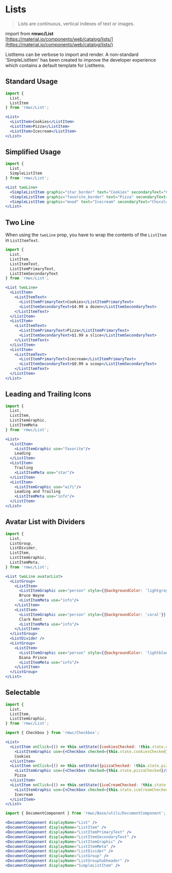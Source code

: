 # Lists

> Lists are continuous, vertical indexes of text or images.

import from **rmwc/List**  
[https://material.io/components/web/catalog/lists/](https://material.io/components/web/catalog/lists/)

ListItems can be verbose to import and render. A non-standard 'SimpleListItem' has been created to improve the developer experience which contains a default template for ListItems.

## Standard Usage

```jsx render
import {
  List,
  ListItem
} from 'rmwc/List';

<List>
  <ListItem>Cookies</ListItem>
  <ListItem>Pizza</ListItem>
  <ListItem>Icecream</ListItem>
</List>
```

## Simplified Usage

```jsx render
import {
  List,
  SimpleListItem
} from 'rmwc/List';

<List twoLine>
  <SimpleListItem graphic="star_border" text="Cookies" secondaryText="Chocolate chip" meta="info" />
  <SimpleListItem graphic="favorite_border" text="Pizza" secondaryText="Pepperoni" meta="info" />
  <SimpleListItem graphic="mood" text="Icecream" secondaryText="Chocolate cookie dough" meta="info" />
</List>
```

## Two Line
When using the `twoLine` prop, you have to wrap the contents of the `ListItem` in `ListItemText`.

```jsx render
import {
  List,
  ListItem,
  ListItemText,
  ListItemPrimaryText,
  ListItemSecondaryText
} from 'rmwc/List';

<List twoLine>
  <ListItem>
    <ListItemText>
      <ListItemPrimaryText>Cookies</ListItemPrimaryText>
      <ListItemSecondaryText>$4.99 a dozen</ListItemSecondaryText>
    </ListItemText>
  </ListItem>
  <ListItem>
    <ListItemText>
      <ListItemPrimaryText>Pizza</ListItemPrimaryText>
      <ListItemSecondaryText>$1.99 a slice</ListItemSecondaryText>
    </ListItemText>
  </ListItem>
  <ListItem>
    <ListItemText>
      <ListItemPrimaryText>Icecream</ListItemPrimaryText>
      <ListItemSecondaryText>$0.99 a scoop</ListItemSecondaryText>
    </ListItemText>
  </ListItem>
</List>
```

## Leading and Trailing Icons
```jsx render
import {
  List,
  ListItem,
  ListItemGraphic,
  ListItemMeta
} from 'rmwc/List';

<List>
  <ListItem>
    <ListItemGraphic use="favorite"/>
    Leading
  </ListItem>
  <ListItem>
    Trailing
    <ListItemMeta use="star"/>
  </ListItem>
  <ListItem>
    <ListItemGraphic use="wifi"/>
    Leading and Trailing
    <ListItemMeta use="info"/>
  </ListItem>
</List>
```

## Avatar List with Dividers
```jsx render
import {
  List,
  ListGroup,
  ListDivider,
  ListItem,
  ListItemGraphic,
  ListItemMeta,
} from 'rmwc/List';

<List twoLine avatarList>
  <ListGroup>
    <ListItem>
      <ListItemGraphic use="person" style={{backgroundColor: 'lightgray'}} />
      Bruce Wayne
      <ListItemMeta use="info"/>
    </ListItem>
    <ListItem>
      <ListItemGraphic use="person" style={{backgroundColor: 'coral'}} />
      Clark Kent
      <ListItemMeta use="info"/>
    </ListItem>
  </ListGroup>
  <ListDivider />
  <ListGroup>
    <ListItem>
      <ListItemGraphic use="person" style={{backgroundColor: 'lightblue'}} />
      Diana Prince
      <ListItemMeta use="info"/>
    </ListItem>
  </ListGroup>
</List>
```


## Selectable
```jsx render
import {
  List,
  ListItem,
  ListItemGraphic,
} from 'rmwc/List';

import { Checkbox } from 'rmwc/Checkbox';

<List>
  <ListItem onClick={() => this.setState({cookiesChecked: !this.state.cookiesChecked})}>
    <ListItemGraphic use={<Checkbox checked={this.state.cookiesChecked}/>}/>
    Cookies
  </ListItem>
  <ListItem onClick={() => this.setState({pizzaChecked: !this.state.pizzaChecked})}>
    <ListItemGraphic use={<Checkbox checked={this.state.pizzaChecked}/>}/>
    Pizza
  </ListItem>
  <ListItem onClick={() => this.setState({iceCreamChecked: !this.state.iceCreamChecked})}>
    <ListItemGraphic use={<Checkbox checked={this.state.iceCreamChecked}/>}/>
    Icecream
  </ListItem>
</List>
```

```jsx renderOnly
import { DocumentComponent } from 'rmwc/Base/utils/DocumentComponent';

<DocumentComponent displayName="List" />
<DocumentComponent displayName="ListItem" />
<DocumentComponent displayName="ListItemPrimaryText" />
<DocumentComponent displayName="ListItemSecondaryText" />
<DocumentComponent displayName="ListItemGraphic" />
<DocumentComponent displayName="ListItemMeta" />
<DocumentComponent displayName="ListDivider" />
<DocumentComponent displayName="ListGroup" />
<DocumentComponent displayName="ListGroupSubheader" />
<DocumentComponent displayName="SimpleListItem" />
```
